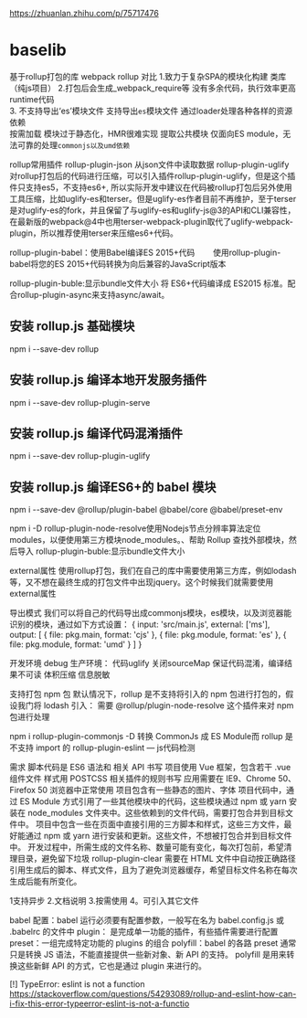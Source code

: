 https://zhuanlan.zhihu.com/p/75717476
# baselib
基于rollup打包的库
webpack                                    rollup                      对比
1.致力于复杂SPA的模块化构建                     类库（纯js项目）
2.打包后会生成_webpack_require等             没有多余代码，执行效率更高
runtime代码              
3.   不支持导出‘es’模块文件                   支持导出`es`模块文件
通过loader处理各种各样的资源依赖                     
按需加载                                     模块过于静态化，HMR很难实现
提取公共模块                           仅面向ES module，无法可靠的处理`commonjs以及umd依赖`



rollup常用插件
rollup-plugin-json            从json文件中读取数据
rollup-plugin-uglify         对rollup打包后的代码进行压缩，可以引入插件rollup-plugin-uglify，但是这个插件只支持es5，不支持es6+,  所以实际开发中建议在代码被rollup打包后另外使用工具压缩，比如uglify-es和terser。但是uglify-es作者目前不再维护，至于terser是对uglify-es的fork，并且保留了与uglify-es和uglify-js@3的API和CLI兼容性，在最新版的webpack@4中也用terser-webpack-plugin取代了uglify-webpack-plugin，所以推荐使用terser来压缩es6+代码。

rollup-plugin-babel：使用Babel编译ES 2015+代码
  使用rollup-plugin-babel将您的ES 2015+代码转换为向后兼容的JavaScript版本


rollup-plugin-buble:显示bundle文件大小 将 ES6+代码编译成 ES2015 标准。配合rollup-plugin-async来支持async/await。



## 安装 rollup.js 基础模块
npm i --save-dev rollup 

## 安装 rollup.js 编译本地开发服务插件
npm i --save-dev rollup-plugin-serve

## 安装 rollup.js 编译代码混淆插件
npm i --save-dev rollup-plugin-uglify

## 安装 rollup.js 编译ES6+的 babel 模块
npm i --save-dev @rollup/plugin-babel @babel/core @babel/preset-env

npm i -D rollup-plugin-node-resolve使用Nodejs节点分辨率算法定位modules，以便使用第三方模块node_modules。、帮助 Rollup 查找外部模块，然后导入
rollup-plugin-buble:显示bundle文件大小

external属性
使用rollup打包，我们在自己的库中需要使用第三方库，例如lodash等，又不想在最终生成的打包文件中出现jquery。这个时候我们就需要使用external属性

导出模式
我们可以将自己的代码导出成commonjs模块，es模块，以及浏览器能识别的模块，通过如下方式设置：
{
  input: 'src/main.js',
  external: ['ms'],
  output: [
	{ file: pkg.main, format: 'cjs' },
	{ file: pkg.module, format: 'es' },
	{ file: pkg.module, format: 'umd' }
  ]
}

开发环境 debug 
生产环境：
代码uglify
关闭sourceMap
保证代码混淆，编译结果不可读
体积压缩
信息脱敏

支持打包 npm 包
默认情况下，rollup 是不支持将引入的 npm 包进行打包的，假设我门将 lodash 引入：
需要 @rollup/plugin-node-resolve 这个插件来对 npm 包进行处理


 npm i rollup-plugin-commonjs -D 转换 CommonJs 成 ES Module而 rollup 是不支持 import 的
rollup-plugin-eslint — js代码检测

需求
脚本代码是 ES6 语法和 相关 API 书写
项目使用 Vue 框架，包含若干 .vue 组件文件
样式用 POSTCSS 相关插件的规则书写
应用需要在 IE9、Chrome 50、Firefox 50 浏览器中正常使用
项目包含有一些静态的图片、字体
项目代码中，通过 ES Module 方式引用了一些其他模块中的代码，这些模块通过 npm 或 yarn 安装在 node_modules 文件夹中。这些依赖到的文件代码，需要打包合并到目标文件中。
项目中包含一些在页面中直接引用的三方脚本和样式，这些三方文件，最好能通过 npm 或 yarn 进行安装和更新。这些文件，不想被打包合并到目标文件中。
开发过程中，所需生成的文件名称、数量可能有变化，每次打包前，希望清理目录，避免留下垃圾  rollup-plugin-clear
需要在 HTML 文件中自动按正确路径引用生成后的脚本、样式文件，且为了避免浏览器缓存，希望目标文件名称在每次生成后能有所变化。
















 1支持异步 
 2.文档说明
 3.按需使用
 4。可引入其它文件
 

babel
 配置：babel 运行必须要有配置参数，一般写在名为 babel.config.js 或 .babelrc 的文件中
plugin： 是完成单一功能的插件，有些插件需要进行配置
preset：一组完成特定功能的 plugins 的组合
polyfill：babel 的各路 preset 通常只是转换 JS 语法，不能直接提供一些新对象、新 API 的支持。 polyfill 是用来转换这些新鲜 API 的方式，它也是通过 plugin 来进行的。


[!] TypeError: eslint is not a function
https://stackoverflow.com/questions/54293089/rollup-and-eslint-how-can-i-fix-this-error-typeerror-eslint-is-not-a-functio



